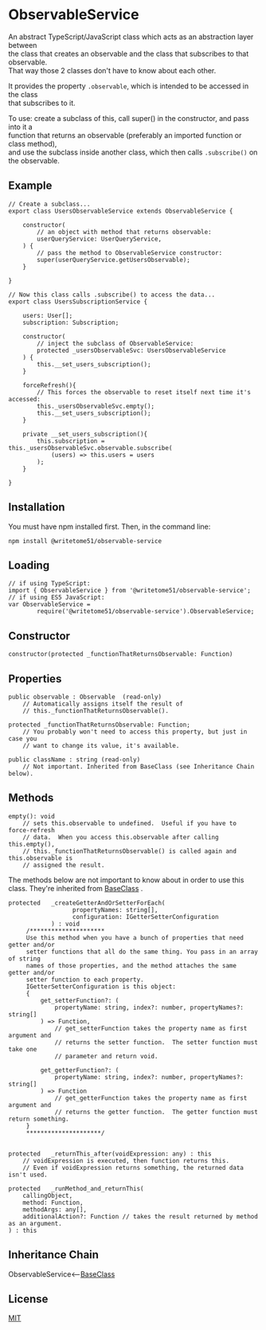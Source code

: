 # ObservableService

An abstract TypeScript/JavaScript class which acts as an abstraction layer between  
the class that creates an observable and the class that subscribes to that observable.  
That way those 2 classes don't have to know about each other.  

It provides the property `.observable`, which is intended to be accessed in the class  
that subscribes to it.

To use:  create a subclass of this, call super() in the constructor, and pass into it a  
function that returns an observable (preferably an imported function or class method),  
and use the subclass inside another class, which then calls `.subscribe()` on  
the observable.

## Example
```
// Create a subclass...
export class UsersObservableService extends ObservableService {

    constructor(
        // an object with method that returns observable:
        userQueryService: UserQueryService,
    ) {
        // pass the method to ObservableService constructor:
        super(userQueryService.getUsersObservable);
    }

}

// Now this class calls .subscribe() to access the data...
export class UsersSubscriptionService {

    users: User[];
    subscription: Subscription;

    constructor(
        // inject the subclass of ObservableService:
        protected _usersObservableSvc: UsersObservableService
    ) {
        this.__set_users_subscription();
    }

    forceRefresh(){
        // This forces the observable to reset itself next time it's accessed:
        this._usersObservableSvc.empty();
        this.__set_users_subscription();
    }

    private __set_users_subscription(){
        this.subscription = this._usersObservableSvc.observable.subscribe(
            (users) => this.users = users
        );
    }

}
```

## Installation

You must have npm installed first. Then, in the command line:

    npm install @writetome51/observable-service

## Loading

    // if using TypeScript:
    import { ObservableService } from '@writetome51/observable-service';
    // if using ES5 JavaScript:
    var ObservableService = 
            require('@writetome51/observable-service').ObservableService;
    

## Constructor
```
constructor(protected _functionThatReturnsObservable: Function)
```

## Properties
```
public observable : Observable  (read-only)
    // Automatically assigns itself the result of 
    // this._functionThatReturnsObservable().

protected _functionThatReturnsObservable: Function;
    // You probably won't need to access this property, but just in case you
    // want to change its value, it's available.

public className : string (read-only)
    // Not important. Inherited from BaseClass (see Inheritance Chain below).
```

## Methods
```
empty(): void
    // sets this.observable to undefined.  Useful if you have to force-refresh
    // data.  When you access this.observable after calling this.empty(), 
    // this._functionThatReturnsObservable() is called again and this.observable is 
    // assigned the result.
```
The methods below are not important to know about in order to use this  
class.  They're inherited from [BaseClass](https://github.com/writetome51/typescript-base-class#baseclass) .
```
protected   _createGetterAndOrSetterForEach(
                  propertyNames: string[],
                  configuration: IGetterSetterConfiguration
            ) : void
     /*********************
     Use this method when you have a bunch of properties that need getter and/or 
     setter functions that all do the same thing. You pass in an array of string 
     names of those properties, and the method attaches the same getter and/or 
     setter function to each property.
     IGetterSetterConfiguration is this object:
     {
         get_setterFunction?: (
             propertyName: string, index?: number, propertyNames?: string[]
         ) => Function,
             // get_setterFunction takes the property name as first argument and 
             // returns the setter function.  The setter function must take one 
             // parameter and return void.
     
         get_getterFunction?: (
             propertyName: string, index?: number, propertyNames?: string[]
         ) => Function
             // get_getterFunction takes the property name as first argument and 
             // returns the getter function.  The getter function must return something.
     }
     *********************/ 
   
   
protected   _returnThis_after(voidExpression: any) : this
    // voidExpression is executed, then function returns this.
    // Even if voidExpression returns something, the returned data isn't used.

protected   _runMethod_and_returnThis(
    callingObject, 
    method: Function, 
    methodArgs: any[], 
    additionalAction?: Function // takes the result returned by method as an argument.
) : this
```


## Inheritance Chain

ObservableService<--[BaseClass](https://github.com/writetome51/typescript-base-class#baseclass)


## License
[MIT](https://choosealicense.com/licenses/mit/)